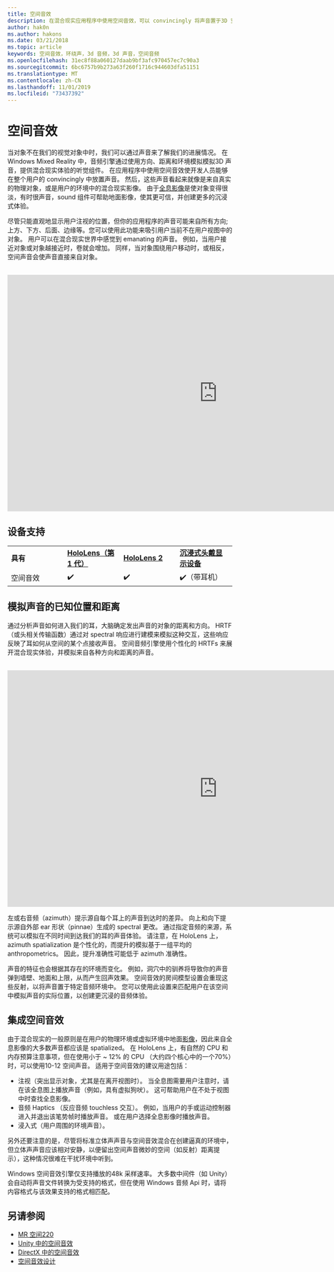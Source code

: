 ```yaml
---
title: 空间音效
description: 在混合现实应用程序中使用空间音效，可以 convincingly 将声音置于3D 空间。
author: hak0n
ms.author: hakons
ms.date: 03/21/2018
ms.topic: article
keywords: 空间音效，环绕声，3d 音频，3d 声音，空间音频
ms.openlocfilehash: 31ec8f88a060127daab9bf3afc970457ec7c90a3
ms.sourcegitcommit: 6bc6757b9b273a63f260f1716c944603dfa51151
ms.translationtype: MT
ms.contentlocale: zh-CN
ms.lasthandoff: 11/01/2019
ms.locfileid: "73437392"
---
```

# <a name="spatial-sound"></a>空间音效

当对象不在我们的视觉对象中时，我们可以通过声音来了解我们的进展情况。 在 Windows Mixed Reality 中，音频引擎通过使用方向、距离和环境模拟模拟3D 声音，提供混合现实体验的听觉组件。 在应用程序中使用空间音效使开发人员能够在整个用户的 convincingly 中放置声音。 然后，这些声音看起来就像是来自真实的物理对象，或是用户的环境中的混合现实影像。 由于[全息影像](hologram.md)是使对象变得很淡，有时很声音，sound 组件可帮助地面影像，使其更可信，并创建更多的沉浸式体验。

尽管只能直观地显示用户注视的位置，但你的应用程序的声音可能来自所有方向;上方、下方、后面、边缘等。您可以使用此功能来吸引用户当前不在用户视图中的对象。 用户可以在混合现实世界中感觉到 emanating 的声音。 例如，当用户接近对象或对象越接近时，卷就会增加。 同样，当对象围绕用户移动时，或相反，空间声音会使声音直接来自对象。

<br>

<iframe width="940" height="530" src="https://www.youtube.com/embed/PTPvx7mDon4" frameborder="0" allow="accelerometer; autoplay; encrypted-media; gyroscope; picture-in-picture" allowfullscreen></iframe>

## <a name="device-support"></a>设备支持

<table>
    <colgroup>
    <col width="25%" />
    <col width="25%" />
    <col width="25%" />
    <col width="25%" />
    </colgroup>
    <tr>
        <td><strong>具有</strong></td>
        <td><a href="hololens-hardware-details.md"><strong>HoloLens（第 1 代）</strong></a></td>
        <td><a href="https://docs.microsoft.com/hololens/hololens2-hardware"><strong>HoloLens 2</strong></td>
        <td><a href="immersive-headset-hardware-details.md"><strong>沉浸式头戴显示设备</strong></a></td>
    </tr>
     <tr>
        <td>空间音效</td>
        <td>✔️</td>
        <td>✔️</td>
        <td>✔️（带耳机）</td>
    </tr>
</table>

## <a name="simulating-the-perceived-location-and-distance-of-sounds"></a>模拟声音的已知位置和距离

通过分析声音如何进入我们的耳，大脑确定发出声音的对象的距离和方向。 HRTF （或头相关传输函数）通过对 spectral 响应进行建模来模拟这种交互，这些响应反映了耳如何从空间的某个点接收声音。 空间音频引擎使用个性化的 HRTFs 来展开混合现实体验，并模拟来自各种方向和距离的声音。

<br>

<iframe width="940" height="530" src="https://www.youtube.com/embed/aB3TDjYklmo" frameborder="0" allow="accelerometer; autoplay; encrypted-media; gyroscope; picture-in-picture" allowfullscreen></iframe>

左或右音频（azimuth）提示源自每个耳上的声音到达时的差异。 向上和向下提示源自外部 ear 形状（pinnae）生成的 spectral 更改。 通过指定音频的来源，系统可以模拟在不同时间到达我们的耳的声音体验。 请注意，在 HoloLens 上，azimuth spatialization 是个性化的，而提升的模拟基于一组平均的 anthropometrics。 因此，提升准确性可能低于 azimuth 准确性。

声音的特征也会根据其存在的环境而变化。 例如，洞穴中的驯养将导致你的声音弹到墙壁、地面和上限，从而产生回声效果。 空间音效的房间模型设置会重现这些反射，以将声音置于特定音频环境中。 您可以使用此设置来匹配用户在该空间中模拟声音的实际位置，以创建更沉浸的音频体验。

## <a name="integrating-spatial-sound"></a>集成空间音效

由于混合现实的一般原则是在用户的物理环境或虚拟环境中地面[影像](hologram.md)，因此来自全息影像的大多数声音都应该是 spatialized。 在 HoloLens 上，有自然的 CPU 和内存预算注意事项，但在使用小于 ~ 12% 的 CPU （大约四个核心中的一个70%）时，可以使用10-12 空间声音。 适用于空间音效的建议用途包括：
* 注视（突出显示对象，尤其是在离开视图时）。 当全息图需要用户注意时，请在该全息图上播放声音（例如，具有虚拟狗吠）。 这可帮助用户在不处于视图中时查找全息影像。
* 音频 Haptics （反应音频 touchless 交互）。 例如，当用户的手或运动控制器进入并退出该笔势帧时播放声音。 或在用户选择全息影像时播放声音。
* 浸入式（用户周围的环境声音）。

另外还要注意的是，尽管将标准立体声声音与空间音效混合在创建逼真的环境中，但立体声声音应该相对安静，以便留出空间声音微妙的空间（如反射）距离提示），这种情况很难在干扰环境中听到。

Windows 空间音效引擎仅支持播放的48k 采样速率。 大多数中间件（如 Unity）会自动将声音文件转换为受支持的格式，但在使用 Windows 音频 Api 时，请将内容格式与该效果支持的格式相匹配。

## <a name="see-also"></a>另请参阅
* [MR 空间220](holograms-220.md)
* [Unity 中的空间音效](spatial-sound-in-unity.md)
* [DirectX 中的空间音效](spatial-sound-in-directx.md)
* [空间音效设计](spatial-sound-design.md)
